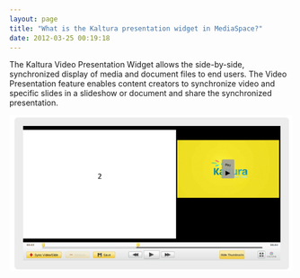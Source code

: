```yaml
---
layout: page
title: "What is the Kaltura presentation widget in MediaSpace?"
date: 2012-03-25 00:19:18
---
```


The Kaltura Video Presentation Widget allows the side-by-side, synchronized display of media and document files to end users. The Video Presentation feature enables content creators to synchronize video and specific slides in a slideshow or document and share the synchronized presentation.

<img src="../../assets/380.img">

<span style="font-size: small;"><br /></span>